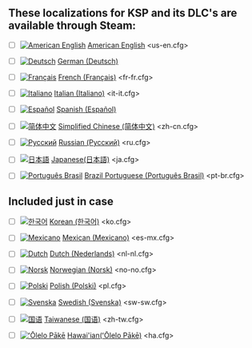 ## These localizations for KSP and its DLC's are available through Steam:

- [ ] [![American English][EN]][EN] [American English][EN] <us-en.cfg>  

[EN]: https://raw.githubusercontent.com/zer0Kerbal/zer0Kerbal/zed'K/Localization/img/American-flag-sm.png "American English"

- [ ] [![Deutsch][DE]][DE] [German (Deutsch)][DE]  

[DE]: https://raw.githubusercontent.com/zer0Kerbal/zer0Kerbal/zed'K/Localization/img/German-flag-sm.png "Deutsch"

- [ ] [![Français][FR]][FR] [French (Français)][FR] <fr-fr.cfg>  

[FR]: https://raw.githubusercontent.com/zer0Kerbal/zer0Kerbal/zed'K/Localization/img/French-flag-sm.png "Français"

- [ ] [![Italiano][IT]][IT] [Italian (Italiano)][IT] <it-it.cfg>  

[IT]: https://raw.githubusercontent.com/zer0Kerbal/zer0Kerbal/zed'K/Localization/img/Italian-flag-sm.png "Italiano"

- [ ] [![Español][ES]][ES] [Spanish (Español)][ES]  

[ES]: https://raw.githubusercontent.com/zer0Kerbal/zer0Kerbal/zed'K/Localization/img/Spanish-flag-sm.png "Español"

- [ ] [![简体中文][CN]][CN] [Simplified Chinese (简体中文)][CN] <zh-cn.cfg>  

[CN]: https://raw.githubusercontent.com/zer0Kerbal/zer0Kerbal/zed'K/Localization/img/Chinese-flag-sm.png "简体中文"

- [ ] [![Русский][RU]][RU] [Russian (Русский)][RU] <ru.cfg>  

[RU]: https://raw.githubusercontent.com/zer0Kerbal/zer0Kerbal/zed'K/Localization/img/Russian-flag-sm.png "Русский"

- [ ] [![日本語][JA]][JA] [Japanese(日本語)][JA] <ja.cfg>  

[JA]: https://raw.githubusercontent.com/zer0Kerbal/zer0Kerbal/zed'K/Localization/img/Japanese-flag-sm.png "日本語"

- [ ] [![Português Brasil][BR]][BR] [Brazil Portuguese (Português Brasil)][BR] <pt-br.cfg>  

[BR]: https://raw.githubusercontent.com/zer0Kerbal/zer0Kerbal/zed'K/Localization/img/Brazilian-flag-sm.png "Brazil"


## Included just in case

- [ ] [![한국어][KO]][KO] [Korean (한국어)][KO] <ko.cfg>  

[KO]: https://raw.githubusercontent.com/zer0Kerbal/zer0Kerbal/zed'K/Localization/img/South-Korean-flag-sm.png "한국어"

- [ ] [![Mexicano][ME]][ME] [Mexican (Mexicano)][ME] <es-mx.cfg>  

[ME]: https://raw.githubusercontent.com/zer0Kerbal/zer0Kerbal/zed'K/Localization/img/Mexican-flag-sm.png "Mexicano"

- [ ] [![Dutch][NL]][NL] [Dutch (Nederlands)][NL] <nl-nl.cfg>  

[NL]: https://raw.githubusercontent.com/zer0Kerbal/zer0Kerbal/zed'K/Localization/img/Dutch-flag-sm.png "Dutch"

- [ ] [![Norsk][NO]][NO] [Norwegian (Norsk)][NO] <no-no.cfg>  

[NO]: https://raw.githubusercontent.com/zer0Kerbal/zer0Kerbal/zed'K/Localization/img/Norwegian-flag-sm.png "Norsk"

- [ ] [![Polski][PO]][PO] [Polish (Polski)][PO] <pl.cfg>  

[PO]: https://raw.githubusercontent.com/zer0Kerbal/zer0Kerbal/zed'K/Localization/img/Polish-flag-sm.png "Polski"

- [ ] [![Svenska][SW]][SW] [Swedish (Svenska)][SW] <sw-sw.cfg>  

[SW]: https://raw.githubusercontent.com/zer0Kerbal/zer0Kerbal/zed'K/Localization/img/Swedish-flag-sm.png "Svenska"

- [ ] [![国语][TW]][TW] [Taiwanese (国语)][TW] <zh-tw.cfg>

[TW]: https://raw.githubusercontent.com/zer0Kerbal/zer0Kerbal/zed'K/Localization/img/Taiwanese-flag-sm.png "国语"


- [ ] [![ʻŌlelo Pākē][EN]][EN] [Hawai'ian(ʻŌlelo Pākē)][HA] <ha.cfg>  

[HA]: https://raw.githubusercontent.com/zer0Kerbal/zer0Kerbal/zed'K/Localization/img/Hawaii-flag-sm.png "ʻŌlelo Pākē"